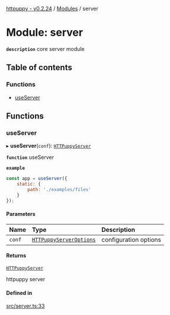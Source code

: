 [httpuppy - v0.2.24](../README.md) / [Modules](../modules.md) / server

# Module: server

**`description`** core server module

## Table of contents

### Functions

- [useServer](server.md#useserver)

## Functions

### useServer

▸ **useServer**(`conf`): [`HTTPuppyServer`](../interfaces/types_server.HTTPuppyServer.md)

**`function`** useServer

**`example`**
```javascript
const app = useServer({
	static: {
		path: './examples/files'
	}
});
```

#### Parameters

| Name | Type | Description |
| :------ | :------ | :------ |
| `conf` | [`HTTPuppyServerOptions`](../interfaces/types_server.HTTPuppyServerOptions.md) | configuration options |

#### Returns

[`HTTPuppyServer`](../interfaces/types_server.HTTPuppyServer.md)

httpuppy server

#### Defined in

[src/server.ts:33](https://github.com/abschill/httpuppy/blob/85ac7bc/src/server.ts#L33)
